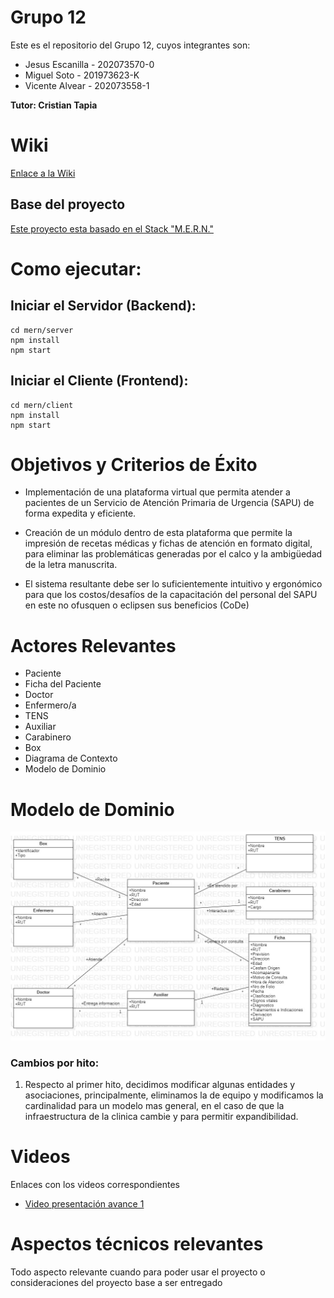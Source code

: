 # Grupo 12
Este es el repositorio del Grupo 12, cuyos integrantes son:
* Jesus Escanilla - 202073570-0
* Miguel Soto - 201973623-K
* Vicente Alvear - 202073558-1

**Tutor: Cristian Tapia**

# Wiki
[Enlace a la Wiki](https://gitlab.inf.utfsm.cl/catapia/inf236-2023-1-par201-grupo-12/-/wikis/home)

## Base del proyecto
[Este proyecto esta basado en el Stack "M.E.R.N."](https://www.mongodb.com/languages/mern-stack-tutorial)

# Como ejecutar:

## Iniciar el Servidor (Backend):
```
cd mern/server
npm install
npm start
```

## Iniciar el Cliente (Frontend):
```
cd mern/client
npm install
npm start
```

# Objetivos y Criterios de Éxito
* Implementación de una plataforma virtual que permita atender a pacientes de un Servicio de Atención Primaria de Urgencia (SAPU) de forma expedita y eficiente.

* Creación de un módulo dentro de esta plataforma que permite la impresión de recetas médicas y fichas de atención en formato digital, para eliminar las problemáticas generadas por el calco y la ambigüedad de la letra manuscrita.

* El sistema resultante debe ser lo suficientemente intuitivo y ergonómico para que los costos/desafíos de la capacitación del personal del SAPU en este no ofusquen o eclipsen sus beneficios (CoDe)
# Actores Relevantes
* Paciente
* Ficha del Paciente
* Doctor
* Enfermero/a
* TENS
* Auxiliar
* Carabinero
* Box
* Diagrama de Contexto
* Modelo de Dominio

# Modelo de Dominio
![El modelo de dominio es el siguiente](modelo-de-dominio.jpg)

### Cambios por hito:
1. Respecto al primer hito, decidimos modificar algunas entidades y asociaciones, principalmente, eliminamos la de equipo y modificamos la cardinalidad para un modelo mas general, en el caso de que la infraestructura de la clinica cambie y para permitir expandibilidad.

# Videos
Enlaces con los videos correspondientes
* [Video presentación avance 1](https://www.youtube.com/watch?v=Yh-PxxLBc8I&ab_channel=JesusEscanilla)
# Aspectos técnicos relevantes
Todo aspecto relevante cuando para poder usar el proyecto o consideraciones del proyecto base a ser entregado

